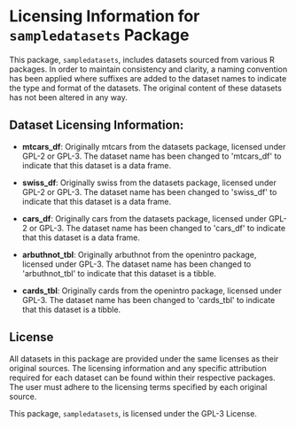 # Licensing Information for `sampledatasets` Package

This package, `sampledatasets`, includes datasets sourced from various R packages. In order to maintain consistency and clarity, a naming convention has been applied where suffixes are added to the dataset names to indicate the type and format of the datasets. The original content of these datasets has not been altered in any way.

## Dataset Licensing Information:

- **mtcars_df**: 
  Originally mtcars from the datasets package, licensed under GPL-2 or GPL-3. The dataset name has been changed to 'mtcars_df' to indicate that this dataset is a data frame.

- **swiss_df**: 
  Originally swiss from the datasets package, licensed under GPL-2 or GPL-3. The dataset name has been changed to 'swiss_df' to indicate that this dataset is a data frame.
   
- **cars_df**: 
  Originally cars from the datasets package, licensed under GPL-2 or GPL-3. The dataset name has been changed to 'cars_df' to indicate that this dataset is a data frame.
   
  
- **arbuthnot_tbl**: 
  Originally arbuthnot from the openintro package, licensed under GPL-3. The dataset name has been changed to 'arbuthnot_tbl' to indicate that this dataset is a tibble.
  
- **cards_tbl**: 
  Originally cards from the openintro package, licensed under GPL-3. The dataset name has been changed to 'cards_tbl' to indicate that this dataset is a tibble.   


 
## License

All datasets in this package are provided under the same licenses as their original sources. The licensing information and any specific attribution required for each dataset can be found within their respective packages. The user must adhere to the licensing terms specified by each original source.

This package, `sampledatasets`, is licensed under the GPL-3 License.
 
